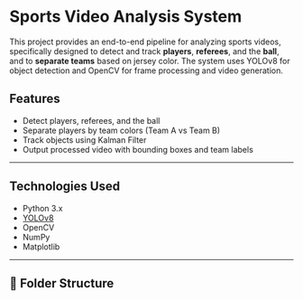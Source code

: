 # Sports Video Analysis System

This project provides an end-to-end pipeline for analyzing sports videos, specifically designed to detect and track **players**, **referees**, and the **ball**, and to **separate teams** based on jersey color. The system uses YOLOv8 for object detection and OpenCV for frame processing and video generation.

##  Features

-  Detect players, referees, and the ball
-  Separate players by team colors (Team A vs Team B)
-  Track objects using Kalman Filter
-  Output processed video with bounding boxes and team labels

---

##  Technologies Used

- Python 3.x
- [YOLOv8](https://github.com/ultralytics/ultralytics)
- OpenCV
- NumPy
- Matplotlib

---

## 📁 Folder Structure

